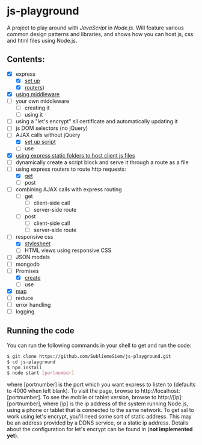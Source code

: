 # js-playground

A project to play around with *JavaScript* in *Node.js*. Will feature various common design patterns and libraries, and shows how you can host js, css and html files using Node.js.

## Contents:
- [x] express 
  - [x] [set up](index.js)
  - [x] [routers](routers/))
- [x] [using middleware](index.js)
- [ ] your own middleware
  - [ ] creating it
  - [ ] using it
- [ ] using a "let's encrypt" sll certificate and automatically updating it
- [ ] js DOM selectors (no jQuery)
- [ ] AJAX calls without jQuery
  - [x] [set up script](clientScripts/ajax.js)
  - [ ] use
- [x] [using express static folders to host client js files](index.js)
- [ ] dynamically create a script block and serve it through a route as a file
- [ ] using express routers to route http requests:
  - [x] [get](routers/index.js)
  - [ ] post
- [ ] combining AJAX calls with express routing
  - [ ] get
    - [ ] client-side call
    - [ ] server-side route
  - [ ] post
    - [ ] client-side call
    - [ ] server-side route
- [ ] responsive css
  - [x] [stylesheet](styles/core/responsive.css)
  - [ ] HTML views using responsive CSS
- [ ] JSON models
- [ ] mongodb
- [ ] Promises
  - [x] [create](clientScripts/ajax.js)
  - [ ] use
- [x] [map](routers/index.js)
- [ ] reduce
- [ ] error handling
- [ ] logging

## Running the code

You can run the following commands in your shell to get and run the code:
```bash
$ git clone https://github.com/SubliemeSiem/js-playground.git
$ cd js-playground
$ npm install
$ node start [portnumber]
```
where [portnumber] is the port which you want express to listen to (defaults to 4000 when left blank). To visit the page, browse to http://localhost:[portnumber]. 
To see the mobile or tablet version, browse to http://[ip]:[portnumber],
where [ip] is the ip address of the system running Node.js, using a phone or tablet that is connected to the same network.
To get ssl to work using let's encrypt, you'll need some sort of static address. This may be an address provided by a DDNS service, or a static ip address. Details about the configuration for let's encrypt can be found in (**not implemented yet**).